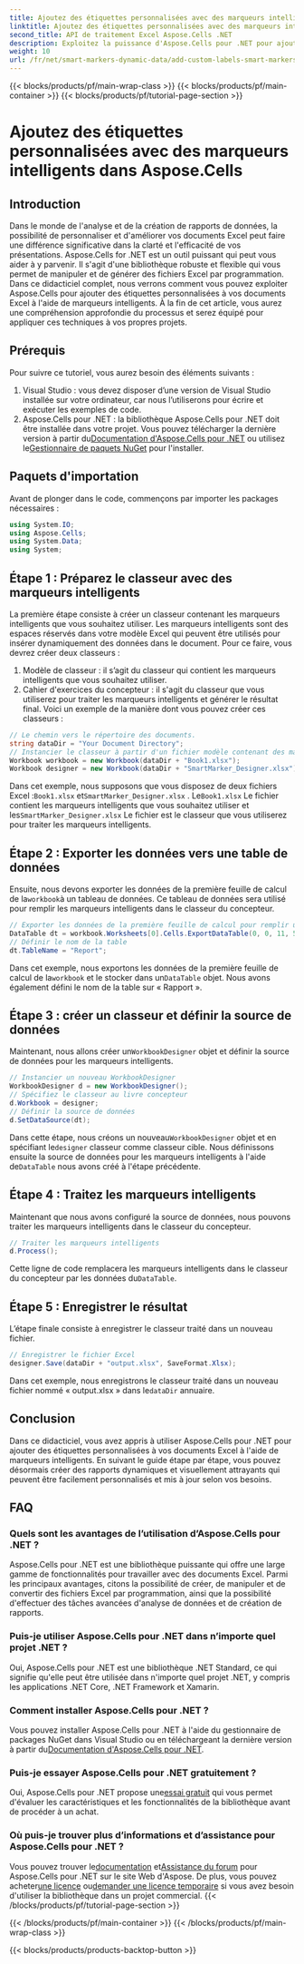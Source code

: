 ```yaml
---
title: Ajoutez des étiquettes personnalisées avec des marqueurs intelligents dans Aspose.Cells
linktitle: Ajoutez des étiquettes personnalisées avec des marqueurs intelligents dans Aspose.Cells
second_title: API de traitement Excel Aspose.Cells .NET
description: Exploitez la puissance d'Aspose.Cells pour .NET pour ajouter des étiquettes personnalisées et des marqueurs intelligents à vos documents Excel. Suivez ce didacticiel étape par étape et créez des rapports dynamiques et visuellement attrayants.
weight: 10
url: /fr/net/smart-markers-dynamic-data/add-custom-labels-smart-markers/
---
```


{{< blocks/products/pf/main-wrap-class >}}
{{< blocks/products/pf/main-container >}}
{{< blocks/products/pf/tutorial-page-section >}}

# Ajoutez des étiquettes personnalisées avec des marqueurs intelligents dans Aspose.Cells

## Introduction
Dans le monde de l'analyse et de la création de rapports de données, la possibilité de personnaliser et d'améliorer vos documents Excel peut faire une différence significative dans la clarté et l'efficacité de vos présentations. Aspose.Cells for .NET est un outil puissant qui peut vous aider à y parvenir. Il s'agit d'une bibliothèque robuste et flexible qui vous permet de manipuler et de générer des fichiers Excel par programmation.
Dans ce didacticiel complet, nous verrons comment vous pouvez exploiter Aspose.Cells pour ajouter des étiquettes personnalisées à vos documents Excel à l'aide de marqueurs intelligents. À la fin de cet article, vous aurez une compréhension approfondie du processus et serez équipé pour appliquer ces techniques à vos propres projets.
## Prérequis
Pour suivre ce tutoriel, vous aurez besoin des éléments suivants :
1. Visual Studio : vous devez disposer d’une version de Visual Studio installée sur votre ordinateur, car nous l’utiliserons pour écrire et exécuter les exemples de code.
2.  Aspose.Cells pour .NET : la bibliothèque Aspose.Cells pour .NET doit être installée dans votre projet. Vous pouvez télécharger la dernière version à partir du[Documentation d'Aspose.Cells pour .NET](https://reference.aspose.com/cells/net/) ou utilisez le[Gestionnaire de paquets NuGet](https://www.nuget.org/packages/Aspose.Cells/) pour l'installer.
## Paquets d'importation
Avant de plonger dans le code, commençons par importer les packages nécessaires :
```csharp
using System.IO;
using Aspose.Cells;
using System.Data;
using System;
```
## Étape 1 : Préparez le classeur avec des marqueurs intelligents
La première étape consiste à créer un classeur contenant les marqueurs intelligents que vous souhaitez utiliser. Les marqueurs intelligents sont des espaces réservés dans votre modèle Excel qui peuvent être utilisés pour insérer dynamiquement des données dans le document.
Pour ce faire, vous devrez créer deux classeurs :
1. Modèle de classeur : il s’agit du classeur qui contient les marqueurs intelligents que vous souhaitez utiliser.
2. Cahier d'exercices du concepteur : il s'agit du classeur que vous utiliserez pour traiter les marqueurs intelligents et générer le résultat final.
Voici un exemple de la manière dont vous pouvez créer ces classeurs :
```csharp
// Le chemin vers le répertoire des documents.
string dataDir = "Your Document Directory";
// Instancier le classeur à partir d'un fichier modèle contenant des marqueurs intelligents
Workbook workbook = new Workbook(dataDir + "Book1.xlsx");
Workbook designer = new Workbook(dataDir + "SmartMarker_Designer.xlsx");
```
 Dans cet exemple, nous supposons que vous disposez de deux fichiers Excel :`Book1.xlsx` et`SmartMarker_Designer.xlsx` . Le`Book1.xlsx` Le fichier contient les marqueurs intelligents que vous souhaitez utiliser et les`SmartMarker_Designer.xlsx` Le fichier est le classeur que vous utiliserez pour traiter les marqueurs intelligents.
## Étape 2 : Exporter les données vers une table de données
 Ensuite, nous devons exporter les données de la première feuille de calcul de la`workbook`à un tableau de données. Ce tableau de données sera utilisé pour remplir les marqueurs intelligents dans le classeur du concepteur.
```csharp
// Exporter les données de la première feuille de calcul pour remplir un tableau de données
DataTable dt = workbook.Worksheets[0].Cells.ExportDataTable(0, 0, 11, 5, true);
// Définir le nom de la table
dt.TableName = "Report";
```
 Dans cet exemple, nous exportons les données de la première feuille de calcul de la`workbook` et le stocker dans un`DataTable` objet. Nous avons également défini le nom de la table sur « Rapport ».
## Étape 3 : créer un classeur et définir la source de données
 Maintenant, nous allons créer un`WorkbookDesigner` objet et définir la source de données pour les marqueurs intelligents.
```csharp
// Instancier un nouveau WorkbookDesigner
WorkbookDesigner d = new WorkbookDesigner();
// Spécifiez le classeur au livre concepteur
d.Workbook = designer;
// Définir la source de données
d.SetDataSource(dt);
```
 Dans cette étape, nous créons un nouveau`WorkbookDesigner` objet et en spécifiant le`designer` classeur comme classeur cible. Nous définissons ensuite la source de données pour les marqueurs intelligents à l'aide de`DataTable` nous avons créé à l'étape précédente.
## Étape 4 : Traitez les marqueurs intelligents
Maintenant que nous avons configuré la source de données, nous pouvons traiter les marqueurs intelligents dans le classeur du concepteur.
```csharp
// Traiter les marqueurs intelligents
d.Process();
```
Cette ligne de code remplacera les marqueurs intelligents dans le classeur du concepteur par les données du`DataTable`.
## Étape 5 : Enregistrer le résultat
L’étape finale consiste à enregistrer le classeur traité dans un nouveau fichier.
```csharp
// Enregistrer le fichier Excel
designer.Save(dataDir + "output.xlsx", SaveFormat.Xlsx);
```
 Dans cet exemple, nous enregistrons le classeur traité dans un nouveau fichier nommé « output.xlsx » dans le`dataDir` annuaire.
## Conclusion
Dans ce didacticiel, vous avez appris à utiliser Aspose.Cells pour .NET pour ajouter des étiquettes personnalisées à vos documents Excel à l'aide de marqueurs intelligents. En suivant le guide étape par étape, vous pouvez désormais créer des rapports dynamiques et visuellement attrayants qui peuvent être facilement personnalisés et mis à jour selon vos besoins.
## FAQ
### Quels sont les avantages de l’utilisation d’Aspose.Cells pour .NET ?
Aspose.Cells pour .NET est une bibliothèque puissante qui offre une large gamme de fonctionnalités pour travailler avec des documents Excel. Parmi les principaux avantages, citons la possibilité de créer, de manipuler et de convertir des fichiers Excel par programmation, ainsi que la possibilité d'effectuer des tâches avancées d'analyse de données et de création de rapports.
### Puis-je utiliser Aspose.Cells pour .NET dans n’importe quel projet .NET ?
Oui, Aspose.Cells pour .NET est une bibliothèque .NET Standard, ce qui signifie qu'elle peut être utilisée dans n'importe quel projet .NET, y compris les applications .NET Core, .NET Framework et Xamarin.
### Comment installer Aspose.Cells pour .NET ?
 Vous pouvez installer Aspose.Cells pour .NET à l'aide du gestionnaire de packages NuGet dans Visual Studio ou en téléchargeant la dernière version à partir du[Documentation d'Aspose.Cells pour .NET](https://reference.aspose.com/cells/net/).
### Puis-je essayer Aspose.Cells pour .NET gratuitement ?
 Oui, Aspose.Cells pour .NET propose une[essai gratuit](https://releases.aspose.com/) qui vous permet d'évaluer les caractéristiques et les fonctionnalités de la bibliothèque avant de procéder à un achat.
### Où puis-je trouver plus d’informations et d’assistance pour Aspose.Cells pour .NET ?
 Vous pouvez trouver le[documentation](https://reference.aspose.com/cells/net/) et[Assistance du forum](https://forum.aspose.com/c/cells/9) pour Aspose.Cells pour .NET sur le site Web d'Aspose. De plus, vous pouvez acheter[une licence](https://purchase.aspose.com/buy) ou[demander une licence temporaire](https://purchase.aspose.com/temporary-license/) si vous avez besoin d'utiliser la bibliothèque dans un projet commercial.
{{< /blocks/products/pf/tutorial-page-section >}}

{{< /blocks/products/pf/main-container >}}
{{< /blocks/products/pf/main-wrap-class >}}

{{< blocks/products/products-backtop-button >}}
